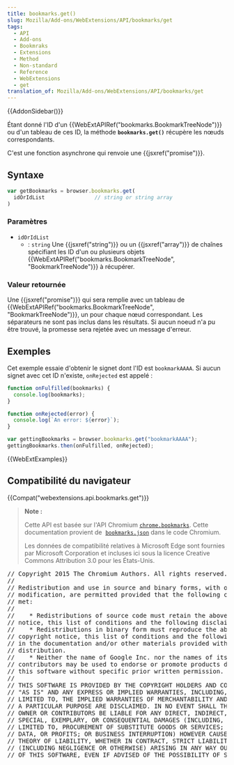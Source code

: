 ```yaml
---
title: bookmarks.get()
slug: Mozilla/Add-ons/WebExtensions/API/bookmarks/get
tags:
  - API
  - Add-ons
  - Bookmraks
  - Extensions
  - Method
  - Non-standard
  - Reference
  - WebExtensions
  - get
translation_of: Mozilla/Add-ons/WebExtensions/API/bookmarks/get
---
```

{{AddonSidebar()}}

Étant donné l'ID d'un {{WebExtAPIRef("bookmarks.BookmarkTreeNode")}} ou d'un tableau de ces ID, la méthode **`bookmarks.get()`** récupère les nœuds correspondants.

C'est une fonction asynchrone qui renvoie une {{jsxref("promise")}}.

## Syntaxe

```js
var getBookmarks = browser.bookmarks.get(
  idOrIdList                // string or string array
)
```

### Paramètres

- `idOrIdList`
  - : `string` Une {{jsxref("string")}} ou un {{jsxref("array")}} de chaînes spécifiant les ID d'un ou plusieurs objets {{WebExtAPIRef("bookmarks.BookmarkTreeNode", "BookmarkTreeNode")}} à récupérer.

### Valeur retournée

Une {{jsxref("promise")}} qui sera remplie avec un tableau de {{WebExtAPIRef("bookmarks.BookmarkTreeNode", "BookmarkTreeNode")}}, un pour chaque nœud correspondant. Les séparateurs ne sont pas inclus dans les résultats. Si aucun noeud n'a pu être trouvé, la promesse sera rejetée avec un message d'erreur.

## Exemples

Cet exemple essaie d'obtenir le signet dont l'ID est `bookmarkAAAA`. Si aucun signet avec cet ID n'existe, `onRejected` est appelé :

```js
function onFulfilled(bookmarks) {
  console.log(bookmarks);
}

function onRejected(error) {
  console.log(`An error: ${error}`);
}

var gettingBookmarks = browser.bookmarks.get("bookmarkAAAA");
gettingBookmarks.then(onFulfilled, onRejected);
```

{{WebExtExamples}}

## Compatibilité du navigateur

{{Compat("webextensions.api.bookmarks.get")}}

> **Note :**
>
> Cette API est basée sur l'API Chromium [`chrome.bookmarks`](https://developer.chrome.com/extensions/bookmarks). Cette documentation provient de  [`bookmarks.json`](https://chromium.googlesource.com/chromium/src/+/master/chrome/common/extensions/api/bookmarks.json) dans le code Chromium.
>
> Les données de compatibilité relatives à Microsoft Edge sont fournies par Microsoft Corporation et incluses ici sous la licence Creative Commons Attribution 3.0 pour les États-Unis.

<div class="hidden"><pre>// Copyright 2015 The Chromium Authors. All rights reserved.
//
// Redistribution and use in source and binary forms, with or without
// modification, are permitted provided that the following conditions are
// met:
//
//    * Redistributions of source code must retain the above copyright
// notice, this list of conditions and the following disclaimer.
//    * Redistributions in binary form must reproduce the above
// copyright notice, this list of conditions and the following disclaimer
// in the documentation and/or other materials provided with the
// distribution.
//    * Neither the name of Google Inc. nor the names of its
// contributors may be used to endorse or promote products derived from
// this software without specific prior written permission.
//
// THIS SOFTWARE IS PROVIDED BY THE COPYRIGHT HOLDERS AND CONTRIBUTORS
// "AS IS" AND ANY EXPRESS OR IMPLIED WARRANTIES, INCLUDING, BUT NOT
// LIMITED TO, THE IMPLIED WARRANTIES OF MERCHANTABILITY AND FITNESS FOR
// A PARTICULAR PURPOSE ARE DISCLAIMED. IN NO EVENT SHALL THE COPYRIGHT
// OWNER OR CONTRIBUTORS BE LIABLE FOR ANY DIRECT, INDIRECT, INCIDENTAL,
// SPECIAL, EXEMPLARY, OR CONSEQUENTIAL DAMAGES (INCLUDING, BUT NOT
// LIMITED TO, PROCUREMENT OF SUBSTITUTE GOODS OR SERVICES; LOSS OF USE,
// DATA, OR PROFITS; OR BUSINESS INTERRUPTION) HOWEVER CAUSED AND ON ANY
// THEORY OF LIABILITY, WHETHER IN CONTRACT, STRICT LIABILITY, OR TORT
// (INCLUDING NEGLIGENCE OR OTHERWISE) ARISING IN ANY WAY OUT OF THE USE
// OF THIS SOFTWARE, EVEN IF ADVISED OF THE POSSIBILITY OF SUCH DAMAGE.
</pre></div>
